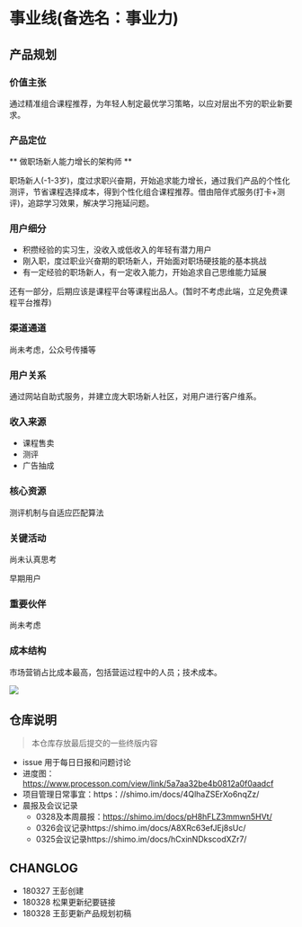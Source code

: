 # 事业线(备选名：事业力)

## 产品规划

### 价值主张

通过精准组合课程推荐，为年轻人制定最优学习策略，以应对层出不穷的职业新要求。

### 产品定位
** 做职场新人能力增长的架构师 **

职场新人(-1-3岁)，度过求职兴奋期，开始追求能力增长，通过我们产品的个性化测评，节省课程选择成本，得到个性化组合课程推荐。借由陪伴式服务(打卡+测评)，追踪学习效果，解决学习拖延问题。

### 用户细分

+ 积攒经验的实习生，没收入或低收入的年轻有潜力用户
+ 刚入职，度过职业兴奋期的职场新人，开始面对职场硬技能的基本挑战
+ 有一定经验的职场新人，有一定收入能力，开始追求自己思维能力延展

还有一部分，后期应该是课程平台等课程出品人。(暂时不考虑此端，立足免费课程平台推荐)

### 渠道通道

尚未考虑，公众号传播等

### 用户关系

通过网站自助式服务，并建立庞大职场新人社区，对用户进行客户维系。

### 收入来源

+ 课程售卖
+ 测评
+ 广告抽成

### 核心资源

测评机制与自适应匹配算法

### 关键活动

尚未认真思考

早期用户

### 重要伙伴

尚未考虑

### 成本结构

市场营销占比成本最高，包括营运过程中的人员；技术成本。

![](https://ws2.sinaimg.cn/large/006tNc79ly1fpsg1ko2t6j31go0yqu0x.jpg)

## 仓库说明
> 本仓库存放最后提交的一些终版内容

+ issue 用于每日日报和问题讨论
+ 进度图：https://www.processon.com/view/link/5a7aa32be4b0812a0f0aadcf
+ 项目管理日常事宜：https：//shimo.im/docs/4QlhaZSErXo6nqZz/ 
+ 晨报及会议记录
	+ 0328及本周晨报：https://shimo.im/docs/pH8hFLZ3mmwn5HVt/ 
	+ 0326会议记录https://shimo.im/docs/A8XRc63efJEj8sUc/ 
	+ 0325会议记录https://shimo.im/docs/hCxinNDkscodXZr7/ 

## CHANGLOG
+ 180327 王彭创建
+ 180328 松果更新纪要链接
+ 180328 王彭更新产品规划初稿
